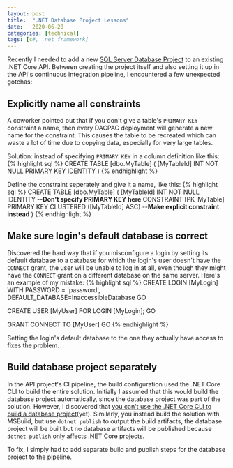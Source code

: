 ```yaml
---
layout: post
title:  ".NET Database Project Lessons"
date:   2020-06-20
categories: [technical]
tags: [c#, .net framework]
---
```

Recently I needed to add a new [SQL Server Database Project](https://docs.microsoft.com/en-us/visualstudio/data-tools/creating-and-managing-databases-and-data-tier-applications-in-visual-studio?view=vs-2019) to an existing .NET Core API. Between creating the project itself and also setting it up in the API's continuous integration pipeline, I encountered a few unexpected gotchas:

## Explicitly name all constraints
A coworker pointed out that if you don't give a table's `PRIMARY KEY` constraint a name, then every DACPAC deployment will generate a new name for the constraint. This causes the table to be recreated which can waste a lot of time due to copying data, especially for very large tables.

Solution: instead of specifying `PRIMARY KEY` in a column definition like this:
{% highlight sql %}
CREATE TABLE [dbo.MyTable]
(
    [MyTableId] INT NOT NULL PRIMARY KEY IDENTITY
)
{% endhighlight %}

Define the constraint seperately and give it a name, like this:
{% highlight sql %}
CREATE TABLE [dbo.MyTable]
(
    [MyTableId] INT NOT NULL IDENTITY --**Don't specify PRIMARY KEY here**
    CONSTRAINT [PK_MyTable] PRIMARY KEY CLUSTERED ([MyTableId] ASC) --**Make explicit constraint instead**
)
{% endhighlight %}

## Make sure login's default database is correct
Discovered the hard way that if you misconfigure a login by setting its default database to a database for which the login's user doesn't have the `CONNECT` grant, the user will be unable to log in at all, even though they might have the `CONNECT` grant on a different database on the same server. Here's an example of my mistake:
{% highlight sql %}
CREATE LOGIN [MyLogin] WITH PASSWORD = 'password', DEFAULT_DATABASE=InaccessibleDatabase
GO

CREATE USER [MyUser] FOR LOGIN [MyLogin];
GO

GRANT CONNECT TO [MyUser]
GO
{% endhighlight %}

Setting the login's default database to the one they actually have access to fixes the problem.

## Build database project separately
In the API project's CI pipeline, the build configuration used the .NET Core CLI to build the entire solution. Initially I assumed that this would build the database project automatically, since the database project was part of the solution. However, I discovered that [you can't use the .NET Core CLI to build a database project](https://github.com/dotnet/sdk/issues/10441)(yet). Similarly, you instead build the solution with MSBuild, but use `dotnet publish` to output the build artifacts, the database project will be built but no database artifacts will be published because `dotnet publish` only affects .NET Core projects.

To fix, I simply had to add separate build and publish steps for the database project to the pipeline.